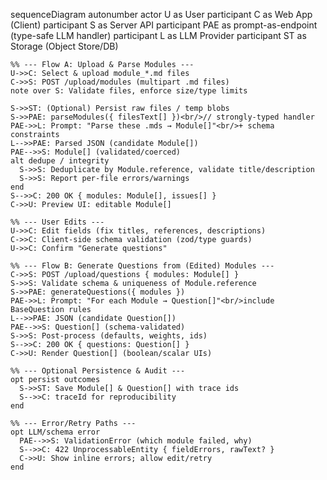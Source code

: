 sequenceDiagram
    autonumber
    actor U as User
    participant C as Web App (Client)
    participant S as Server API
    participant PAE as prompt-as-endpoint<br/>(type-safe LLM handler)
    participant L as LLM Provider
    participant ST as Storage (Object Store/DB)

    %% --- Flow A: Upload & Parse Modules ---
    U->>C: Select & upload module_*.md files
    C->>S: POST /upload/modules (multipart .md files)
    note over S: Validate files, enforce size/type limits

    S->>ST: (Optional) Persist raw files / temp blobs
    S->>PAE: parseModules({ filesText[] })<br/>// strongly-typed handler
    PAE->>L: Prompt: "Parse these .mds → Module[]"<br/>+ schema constraints
    L-->>PAE: Parsed JSON (candidate Module[])
    PAE-->>S: Module[] (validated/coerced)
    alt dedupe / integrity
      S->>S: Deduplicate by Module.reference, validate title/description
      S->>S: Report per-file errors/warnings
    end
    S-->>C: 200 OK { modules: Module[], issues[] }
    C->>U: Preview UI: editable Module[]

    %% --- User Edits ---
    U->>C: Edit fields (fix titles, references, descriptions)
    C->>C: Client-side schema validation (zod/type guards)
    U->>C: Confirm "Generate questions"

    %% --- Flow B: Generate Questions from (Edited) Modules ---
    C->>S: POST /upload/questions { modules: Module[] }
    S->>S: Validate schema & uniqueness of Module.reference
    S->>PAE: generateQuestions({ modules })
    PAE->>L: Prompt: "For each Module → Question[]"<br/>include BaseQuestion rules
    L-->>PAE: JSON (candidate Question[])
    PAE-->>S: Question[] (schema-validated)
    S->>S: Post-process (defaults, weights, ids)
    S-->>C: 200 OK { questions: Question[] }
    C->>U: Render Question[] (boolean/scalar UIs)

    %% --- Optional Persistence & Audit ---
    opt persist outcomes
      S->>ST: Save Module[] & Question[] with trace ids
      S-->>C: traceId for reproducibility
    end

    %% --- Error/Retry Paths ---
    opt LLM/schema error
      PAE-->>S: ValidationError (which module failed, why)
      S-->>C: 422 UnprocessableEntity { fieldErrors, rawText? }
      C->>U: Show inline errors; allow edit/retry
    end
